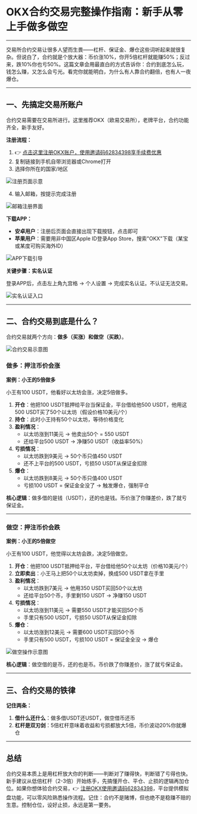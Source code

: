 # OKX合约交易完整操作指南：新手从零上手做多做空

---

交易所合约交易让很多人望而生畏——杠杆、保证金、爆仓这些词听起来就很复杂。但说白了，合约就是个放大器：币价涨10%，你开5倍杠杆就能赚50%；反过来，跌10%你也亏50%。这篇文章会用最直白的方式告诉你：合约到底怎么玩，钱怎么赚，又怎么会亏光。看完你就能明白，为什么有人靠合约翻倍，也有人一夜爆仓。

---

## 一、先搞定交易所账户

合约交易需要在交易所进行。这里推荐OKX（欧易交易所），老牌平台，合约功能齐全，新手友好。

**注册流程：**

1. 👉 [点击这里注册OKX账户，使用邀请码62834398享手续费优惠](https://www.okx.com/join/62834398)
2. 复制链接到手机自带浏览器或Chrome打开
3. 选择你所在的国家/地区

![注册页面示意](image/40196046.webp)

4. 输入邮箱，按提示完成注册

![邮箱注册界面](image/12482875417536.webp)

**下载APP：**

- **安卓用户**：注册后页面会直接出现下载按钮，点击即可
- **苹果用户**：需要用非中国区Apple ID登录App Store，搜索"OKX"下载（某宝或某度可购买海外ID）

![APP下载引导](image/26836708689368.webp)

**关键步骤：实名认证**

登录APP后，点击左上角九宫格 → 个人设置 → 完成实名认证。不认证无法交易。

![实名认证入口](image/3485323243072022.webp)

---

## 二、合约交易到底是什么？

合约交易就两个方向：**做多（买涨）**和**做空（买跌）**。

![合约交易示意图](image/942568968715.webp)

### 做多：押注币价会涨

**案例：小王的5倍做多**

小王有100 USDT，他看好以太坊会涨，决定5倍做多。

1. **开仓**：他把100 USDT抵押给平台当保证金，平台借给他500 USDT，他用这500 USDT买了50个以太坊（假设价格10美元/个）
2. **持仓**：此时小王持有50个以太坊，等待价格变化
3. **盈利情况**：
   - 以太坊涨到11美元 → 他卖出50个 = 550 USDT
   - 还给平台500 USDT → 净赚50 USDT（收益率50%）
4. **亏损情况**：
   - 以太坊跌到9美元 → 50个币只值450 USDT
   - 还不上平台的500 USDT，亏损50 USDT从保证金扣除
5. **爆仓**：
   - 以太坊跌到8美元 → 50个币只值400 USDT
   - 亏损100 USDT = 保证金全没了 → 触发爆仓，强制平仓

**核心逻辑**：做多借的是钱（USDT），还的也是钱。币价涨了你赚差价，跌了就亏保证金。

---

### 做空：押注币价会跌

**案例：小王的5倍做空**

小王有100 USDT，他觉得以太坊会跌，决定5倍做空。

1. **开仓**：他把100 USDT抵押给平台，平台借给他50个以太坊（价格10美元/个）
2. **立即卖出**：小王马上把50个以太坊卖掉，换成500 USDT拿在手里
3. **盈利情况**：
   - 以太坊跌到7美元 → 他用350 USDT买回50个以太坊
   - 还给平台50个币，手里剩150 USDT → 净赚150 USDT
4. **亏损情况**：
   - 以太坊涨到11美元 → 需要550 USDT才能买回50个币
   - 手里只有500 USDT，亏损50 USDT从保证金扣除
5. **爆仓**：
   - 以太坊涨到12美元 → 需要600 USDT买回50个币
   - 手里只有500 USDT，亏损100 USDT = 保证金全没 → 爆仓

![做空操作示意图](image/634390383861153.webp)

**核心逻辑**：做空借的是币，还的也是币。币价跌了你赚差价，涨了就亏保证金。

---

## 三、合约交易的铁律

**记住两条：**

1. **借什么还什么**：做多借USDT还USDT，做空借币还币
2. **杠杆是双刃剑**：5倍杠杆意味着收益和亏损都放大5倍，币价波动20%你就爆仓

---

## 总结

合约交易本质上是用杠杆放大你的判断——判断对了赚得快，判断错了亏得也快。新手建议从低倍杠杆（2-3倍）开始练手，先搞懂开仓、平仓、止损的逻辑再加仓位。如果你想体验合约交易，👉 [注册OKX使用邀请码62834398](https://www.okx.com/join/62834398)，平台提供模拟盘功能，可以零风险熟悉操作流程。记住：合约不是赌博，但也绝不是稳赚不赔的生意。控制仓位，设好止损，永远是第一要务。
